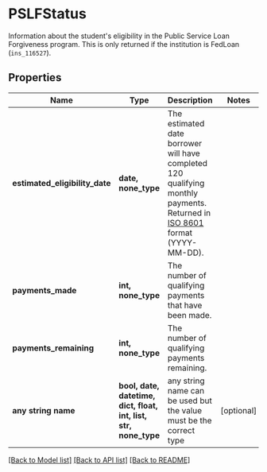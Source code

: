 # PSLFStatus

Information about the student's eligibility in the Public Service Loan Forgiveness program. This is only returned if the institution is FedLoan (`ins_116527`). 

## Properties
Name | Type | Description | Notes
------------ | ------------- | ------------- | -------------
**estimated_eligibility_date** | **date, none_type** | The estimated date borrower will have completed 120 qualifying monthly payments. Returned in [ISO 8601](https://wikipedia.org/wiki/ISO_8601) format (YYYY-MM-DD). | 
**payments_made** | **int, none_type** | The number of qualifying payments that have been made. | 
**payments_remaining** | **int, none_type** | The number of qualifying payments remaining. | 
**any string name** | **bool, date, datetime, dict, float, int, list, str, none_type** | any string name can be used but the value must be the correct type | [optional]

[[Back to Model list]](../README.md#documentation-for-models) [[Back to API list]](../README.md#documentation-for-api-endpoints) [[Back to README]](../README.md)


